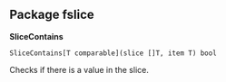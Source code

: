## Package fslice

__SliceContains__
```
SliceContains[T comparable](slice []T, item T) bool
```
Checks if there is a value in the slice.